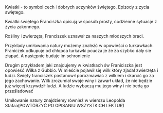Kwiatki - to symbol cech i dobrych uczynków świętego. Epizody z zycia swiętego.

Kwiatki świętego Franciszka opisują w sposób prosty, codzienne sytuacje z życia zakonnego.

Rośliny i zwierzęta, Franciszek uznawał za naszych młodszych braci. 

Przykłady umiłowania natury możemy znaleźć w opowieści o turkawkach.
Franiczek odkupuje od chłopca turkawki poucza je że za szybko dały sie złapać. A następnie buduje im schronienie

Drugim przykładem jaki znajdujemy w kwiatkach św Franiciszka jest opowieść Wilka z Gubbio. W mieście pojawił się wilk który zjadał zwierzęta i ludzi. Święty franciszek postanowił porozmawiać z wilkiem i skarcić go za jego zachowanie. Wilk zrozumiał swoje winy i zawarł układ, że nie będzie już więcej krzywdził ludzi. A ludzie wybaczą mu jego winy i nie bedą go prześladować


Umiłowanie natury znajdziemy również w wierszu Leopolda Stafaa(POWTÓRZYĆ PO OPISANIU WSZYSTKICH LEKTUR)